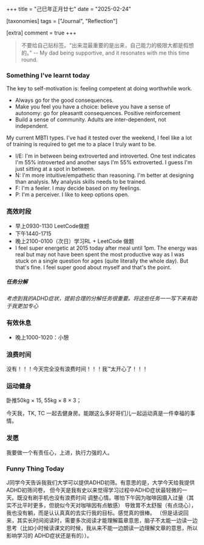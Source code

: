 +++
title = "己巳年正月廿七"
date = "2025-02-24"

[taxonomies]
tags = ["Journal", "Reflection"]

[extra]
comment = true
+++

> 不要给自己贴标签。“出来混最重要的是出来，自己能力的极限大都是假想的。” -- My dad being supportive,
    and it resonates with me this time round.

### Something I've learnt today
The key to self-motivation is: feeling competent at doing worthwhile work.
- Always go for the good consequences.
- Make you feel you have a choice: believe you have a sense of autonomy: go for
    pleasantt consequences. Positive reinforcement
- Build a sense of community. Adults are inter-dependent, not independent.

My current MBTI types. I've had it tested over the weekend, I feel like a lot
of training is required to get me to a place I truly want to be.
- I/E: I'm in between being extroverted and introverted. One test indicates I'm
    55% introverted and another says I'm 55% extroverted. I guess I'm just sitting
    at a spot in between.
- N: I'm more intuitive/empathetic than reasoning. I'm better at designing than
    analysis. My analysis skills needs to be trained.
- F: I'm a feeler. I may decide based on my feelings.
- P: I'm a perceiver. I like to keep options open.

### 高效时段
- 早上0930-1130 LeetCode做题
- 下午1440-1715 
- 晚上2100-0100（次日）学习RL + LeetCode 做题
- I feel super energetic at 2015 today after meal until 1pm. The energy was
    real but may not have been spent the most productive way as I was stuck on a
    single question for ages (quite literally the whole day). But that's fine. I feel
    super good about myself and that's the point.

##### 任务分解
_考虑到我的ADHD症状，提前合理的分解任务很重要。将这些任务一一写下来有助于我更加专心_

### 有效休息
- 晚上1000-1020：小憩

### 浪费时间
没有！！！今天完全没有浪费时间！！！我™太开心了！！！

### 运动健身
卧推50kg × 15, 55kg × 8 × 3；

今天我，TK, TC 一起去健身房。能跟这么多好哥们儿一起运动真是一件幸福的事情。

### 发愿
我要做一个有责任心，上进，执行力强的人。

### Funny Thing Today
J同学今天告诉我我们大学可以提供ADHD初筛。有意思的是，大学今天给我提供ADHD初筛问卷，
但今天是我有史以来觉得学习过程中ADHD症状最轻微的一天。既没有刷手机也没有浪费时间
调整心情。哪怕下午因为咖啡因摄入过量（其实不比平时更多，但貌似今天对咖啡因有点敏感）
导致胃不太舒服（有点烧心），我也没有躺，而是认认真真的去实行我的目标。感觉真的很棒。
（但是话说回来，其实长时间阅读时，需要多次阅读才能理解篇章意思，脑子不太能一边读一边
思考（比如小时候读课文的时候，我从来不能一边朗读一边理解文章的意思，所以影响学习的
ADHD症状还是有的））。
